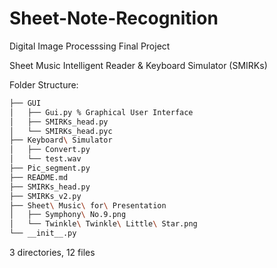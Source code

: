 # Sheet-Note-Recognition

Digital Image Processsing Final Project

Sheet Music Intelligent Reader & Keyboard Simulator (SMIRKs)

Folder Structure:
```bash
├── GUI
│   ├── Gui.py % Graphical User Interface 
│   ├── SMIRKs_head.py
│   └── SMIRKs_head.pyc
├── Keyboard\ Simulator
│   ├── Convert.py
│   └── test.wav
├── Pic_segment.py
├── README.md
├── SMIRKs_head.py
├── SMIRKs_v2.py
├── Sheet\ Music\ for\ Presentation
│   ├── Symphony\ No.9.png
│   └── Twinkle\ Twinkle\ Little\ Star.png
└── __init__.py
```
3 directories, 12 files
